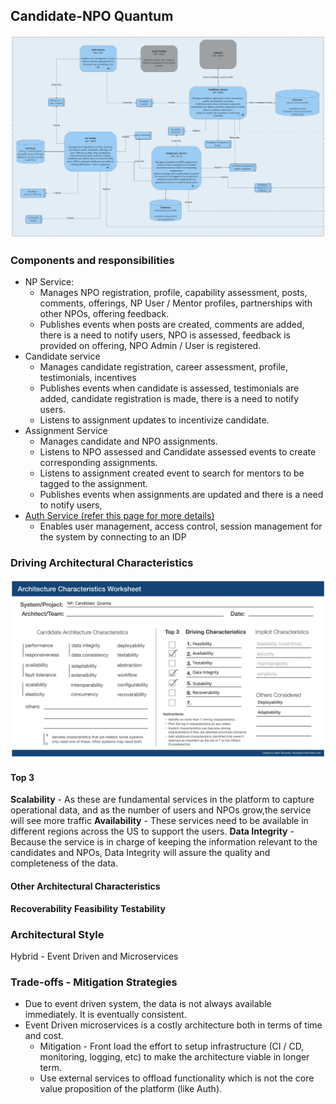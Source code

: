 ## Candidate-NPO Quantum
![Image](../diagrams/quanta/np-candidate-quanta.jpg)

### Components and responsibilities
* NP Service:
  * Manages NPO registration, profile, capability assessment, posts, comments, offerings, NP User / Mentor profiles, partnerships with other NPOs, offering feedback.
  * Publishes events when posts are created, comments are added, there is a need to notify users, NPO is assessed, feedback is provided on offering, NPO Admin / User is registered.
* Candidate service
  * Manages candidate registration, career assessment,  profile, testimonials, incentives
  * Publishes events when candidate is assessed, testimonials are added, candidate registration is made, there is a need to notify users.
  * Listens to assignment updates to incentivize candidate.
* Assignment Service
  * Manages candidate and NPO assignments.
  * Listens to NPO assessed and Candidate assessed events to create corresponding assignments.
  * Listens to assignment created event to search for mentors to be tagged to the assignment.
  * Publishes events when assignments are updated and there is a need to notify users,
* [Auth Service (refer this page for more details)](../other-services/auth-service.md)
  * Enables user management, access control, session management for the system by connecting to an IDP

### Driving Architectural Characteristics

![Image](../images/np-candidate-quantum-worksheet.jpg)

#### Top 3
**Scalability** - As these are fundamental services in the platform to capture operational data, and as the number of users and NPOs grow,the service will see more traffic
**Availability** - These services need to be available in different regions across the US to support the users.
**Data Integrity** - Because the service is in charge of keeping the information relevant to the candidates and NPOs, Data Integrity will assure the quality and completeness of the data.

#### Other Architectural Characteristics

**Recoverability**
**Feasibility**
**Testability**

### Architectural Style
Hybrid - Event Driven and Microservices

### Trade-offs - Mitigation Strategies
* Due to event driven system, the data is not always available immediately. It is eventually consistent.
* Event Driven microservices is a costly architecture both in terms of time and cost.
  * Mitigation - Front load the effort to setup infrastructure (CI / CD, monitoring, logging, etc) to make the architecture viable in longer term.
  * Use external services to offload functionality which is not the core value proposition of the platform (like Auth).